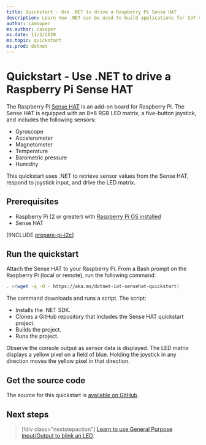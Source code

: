```yaml
---
title: Quickstart - Use .NET to drive a Raspberry Pi Sense HAT
description: Learn how .NET can be used to build applications for IoT devices and scenarios.
author: camsoper
ms.author: casoper
ms.date: 11/2/2020
ms.topic: quickstart
ms.prod: dotnet
---
```


# Quickstart - Use .NET to drive a Raspberry Pi Sense HAT

The Raspberry Pi [Sense HAT](https://www.raspberrypi.org/products/sense-hat/) is an add-on board for Raspberry Pi. The Sense HAT is equipped with an 8×8 RGB LED matrix, a five-button joystick, and includes the following sensors:

- Gyroscope
- Accelerometer
- Magnetometer
- Temperature
- Barometric pressure
- Humidity

This quickstart uses .NET to retrieve sensor values from the Sense HAT, respond to joystick input, and drive the LED matrix.

## Prerequisites

- Raspberry Pi (2 or greater) with [Raspberry Pi OS installed](https://www.raspberrypi.org/documentation/installation/installing-images/README.md)
- Sense HAT

[!INCLUDE [prepare-pi-i2c](../includes/prepare-pi-i2c.md)]

## Run the quickstart

Attach the Sense HAT to your Raspberry Pi. From a Bash prompt on the Raspberry Pi (local or remote), run the following command:

```bash
. <(wget -q -O - https://aka.ms/dotnet-iot-sensehat-quickstart)
```

The command downloads and runs a script. The script:

- Installs the .NET SDK.
- Clones a GitHub repository that includes the Sense HAT quickstart project.
- Builds the project.
- Runs the project.

Observe the console output as sensor data is displayed. The LED matrix displays a yellow pixel on a field of blue. Holding the joystick in any direction moves the yellow pixel in that direction.

## Get the source code

The source for this quickstart is [available on GitHub](https://github.com/MicrosoftDocs/dotnet-iot-assets/tree/master/quickstarts/SenseHat.Quickstart).

## Next steps

> [!div class="nextstepaction"]
> [Learn to use General Purpose Input/Output to blink an LED](../tutorials/blink-led.md).
